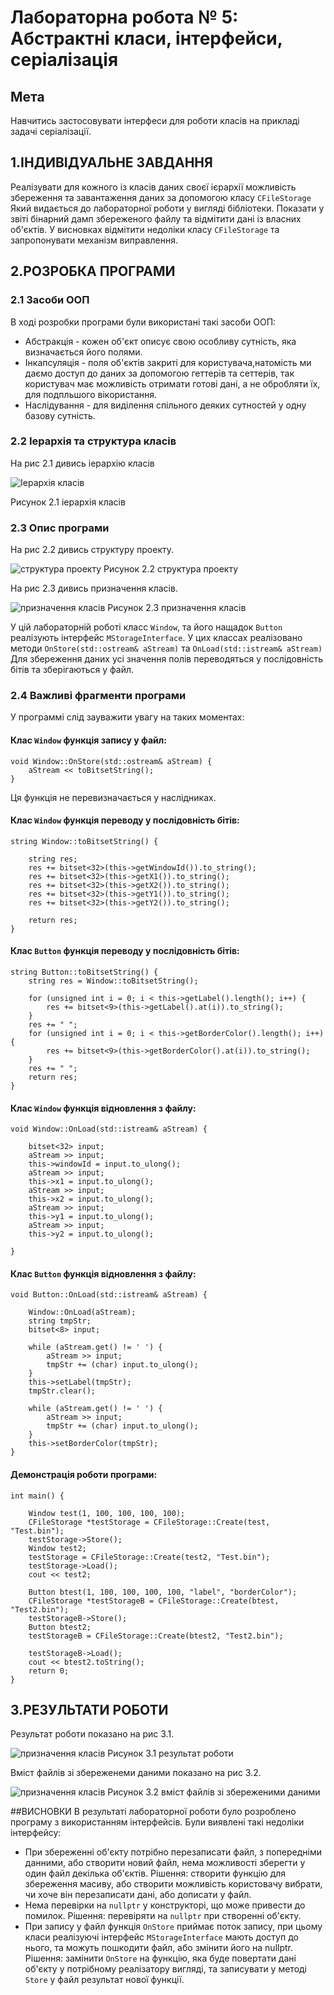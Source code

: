 # Лабораторна робота № 5: Абстрактні класи, інтерфейси, серіалізація

## Мета 
Навчитись застосовувати інтерфеси для роботи класів на прикладі задачі серіалізації.
## 1.ІНДИВІДУАЛЬНЕ ЗАВДАННЯ

Реалізувати для кожного із класів даних своєї ієрархії можливість збереження та завантаження даних за допомогою класу `CFileStorage` Який видається до лабораторної роботи у вигляді бібліотеки.
Показати у звіті бінарний дамп збереженого файлу та відмітити дані із власних об'єктів.
У висновках відмітити недоліки класу `CFileStorage` та запропонувати механізм виправлення. 
 

## 2.РОЗРОБКА ПРОГРАМИ
### 2.1 Засоби ООП
В ході розробки програми були використані такі засоби ООП:
- Абстракція - кожен об'єкт описує свою особливу сутність, яка визначається його полями.
- Інкапсуляція - поля об'єктів закриті для користувача,натомість ми даємо доступ до даних за допомогою геттерів та сеттерів, так користувач має можливість отримати готові дані, а не обробляти їх, для подпльшого вікористання. 
- Наслідування - для виділення спільного деяких сутностей у одну базову сутність.

### 2.2 Іерархія та структура класів
На рис 2.1 дивись іерархію класів


<p align="center">

![Іерархія класів](https://raw.githubusercontent.com/kit25a/se-cpp/master/pavlov-viacheslav/doc/pavlov05/screen/classGraph.png)

 Рисунок 2.1 іерархія класів
</p>


### 2.3 Опис програми
На рис 2.2 дивись структуру проекту.

<p align="center">

![структурa проекту](https://github.com/kit25a/se-cpp/blob/master/pavlov-viacheslav/doc/pavlov05/screen/projectStruct.PNG?raw=true)
 Рисунок 2.2 структурa проекту
</p>

На рис 2.3 дивись призначення класів.


<p align="center">

![призначення класів](https://raw.githubusercontent.com/kit25a/se-cpp/master/pavlov-viacheslav/doc/pavlov05/screen/classes.PNG)
 Рисунок 2.3 призначення класів
</p>

У цій лабораторній роботі класс `Window`, та його нащадок `Button` реалізують інтерфейс `MStorageInterface`. У цих классах реалізовано методи `OnStore(std::ostream& aStream)` та `OnLoad(std::istream& aStream)` Для збереження даних усі значення полів переводяться у послідовність бітів та зберігаються у файл. 

### 2.4 Важливі фрагменти програми
У программі слід зауважити увагу на таких моментах: 

#### Клас `Window` функція запису у файл:

```
void Window::OnStore(std::ostream& aStream) {
	aStream << toBitsetString();
}
```
Ця функція не перевизначається у наслідниках.

#### Клас `Window` функція переводу у послідовність бітів:
```
string Window::toBitsetString() {

	string res;
	res += bitset<32>(this->getWindowId()).to_string();
	res += bitset<32>(this->getX1()).to_string();
	res += bitset<32>(this->getX2()).to_string();
	res += bitset<32>(this->getY1()).to_string();
	res += bitset<32>(this->getY2()).to_string();

	return res;
}

```

#### Клас `Button` функція переводу у послідовність бітів:
```
string Button::toBitsetString() {
	string res = Window::toBitsetString();

	for (unsigned int i = 0; i < this->getLabel().length(); i++) {
		res += bitset<9>(this->getLabel().at(i)).to_string();
	}
	res += " ";
	for (unsigned int i = 0; i < this->getBorderColor().length(); i++) {
		res += bitset<9>(this->getBorderColor().at(i)).to_string();
	}
	res += " ";
	return res;
}

```

#### Клас `Window` функція відновлення з файлу:
```
void Window::OnLoad(std::istream& aStream) {

	bitset<32> input;
	aStream >> input;
	this->windowId = input.to_ulong();
	aStream >> input;
	this->x1 = input.to_ulong();
	aStream >> input;
	this->x2 = input.to_ulong();
	aStream >> input;
	this->y1 = input.to_ulong();
	aStream >> input;
	this->y2 = input.to_ulong();

}

```

#### Клас `Button` функція відновлення з файлу:
```
void Button::OnLoad(std::istream& aStream) {

	Window::OnLoad(aStream);
	string tmpStr;
	bitset<8> input;

	while (aStream.get() != ' ') {
		aStream >> input;
		tmpStr += (char) input.to_ulong();
	}
	this->setLabel(tmpStr);
	tmpStr.clear();

	while (aStream.get() != ' ') {
		aStream >> input;
		tmpStr += (char) input.to_ulong();
	}
	this->setBorderColor(tmpStr);
}

```

#### Демонстрація роботи програми:

```
int main() {

	Window test(1, 100, 100, 100, 100);
	CFileStorage *testStorage = CFileStorage::Create(test, "Test.bin");
	testStorage->Store();
	Window test2;
	testStorage = CFileStorage::Create(test2, "Test.bin");
	testStorage->Load();
	cout << test2;

	Button btest(1, 100, 100, 100, 100, "label", "borderColor");
	CFileStorage *testStorageB = CFileStorage::Create(btest, "Test2.bin");
	testStorageB->Store();
	Button btest2;
	testStorageB = CFileStorage::Create(btest2, "Test2.bin");

	testStorageB->Load();
	cout << btest2.toString();
	return 0;
}

```

## 3.РЕЗУЛЬТАТИ РОБОТИ


Результат роботи показано на рис 3.1.


<p align="center">

![призначення класів](https://github.com/kit25a/se-cpp/blob/master/pavlov-viacheslav/doc/pavlov05/screen/res1.PNG?raw=true)
 Рисунок 3.1 результат роботи
</p>

Вміст файлів зі збереженеми даними показано на рис 3.2.


<p align="center">

![призначення класів](https://github.com/kit25a/se-cpp/blob/master/pavlov-viacheslav/doc/pavlov05/screen/res2.PNG?raw=true)
 Рисунок 3.2 вміст файлів зі збереженими даними
</p>

##ВИСНОВКИ
 В результаті лабораторної роботи було розроблено програму з використанням інтерфейсів. Були виявлені такі недоліки інтерфейсу:
- При збереженні об'єкту потрібно перезаписати файл, з попередніми данними, або створити новий файл, нема можливості зберегти у один файл декілька об'єктів. 
	Рішення: створити функцію для збереження масиву, або створити можливість користовачу вибрати, чи хоче він перезаписати дані, або дописати у файл.
- Нема перевірки на `nullptr` у конструкторі, що може привести до помилок. 
	Рішення: перевіряти на `nullptr` при створенні об'єкту.
- При запису у файл функція `OnStore` приймає поток запису, при цьому класи реалізуючі інтерфейс `MStorageInterface` мають доступ до нього, та можуть пошкодити файл, або змінити його на nullptr.
	Рішення: замінити `OnStore` на функцію, яка буде повертати дані об'єкту у потрібному реалізатору вигляді, та записувати у методі `Store` у файл результат нової функції.